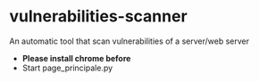 # vulnerabilities-scanner
An automatic tool that scan vulnerabilities of a server/web server

- **Please install chrome before**
- Start page_principale.py

